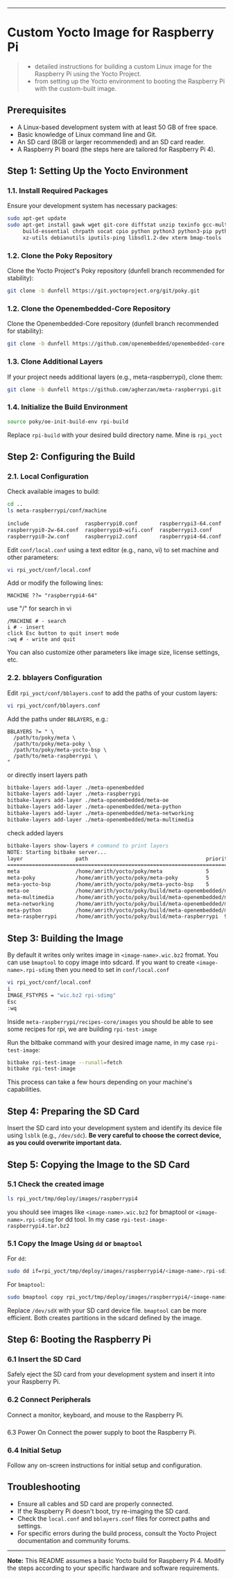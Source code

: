 
---

# Custom Yocto Image for Raspberry Pi 

> - detailed instructions for building a custom Linux image for the Raspberry Pi using the Yocto Project. 
> - from setting up the Yocto environment to booting the Raspberry Pi with the custom-built image.

## Prerequisites
- A Linux-based development system with at least 50 GB of free space.
- Basic knowledge of Linux command line and Git.
- An SD card (8GB or larger recommended) and an SD card reader.
- A Raspberry Pi board (the steps here are tailored for Raspberry Pi 4).

## Step 1: Setting Up the Yocto Environment

### 1.1. Install Required Packages
Ensure your development system has necessary packages:
```bash
sudo apt-get update
sudo apt-get install gawk wget git-core diffstat unzip texinfo gcc-multilib \
     build-essential chrpath socat cpio python python3 python3-pip python3-pexpect \
     xz-utils debianutils iputils-ping libsdl1.2-dev xterm bmap-tools
```

### 1.2. Clone the Poky Repository
Clone the Yocto Project's Poky repository (dunfell branch recommended for stability):
```bash
git clone -b dunfell https://git.yoctoproject.org/git/poky.git
```
### 1.2. Clone the Openembedded-Core Repository
Clone the Openembedded-Core repository (dunfell branch recommended for stability):
```bash
git clone -b dunfell https://github.com/openembedded/openembedded-core.git
```

### 1.3. Clone Additional Layers
If your project needs additional layers (e.g., meta-raspberrypi), clone them:
```bash
git clone -b dunfell https://github.com/agherzan/meta-raspberrypi.git
```

### 1.4. Initialize the Build Environment
```bash
source poky/oe-init-build-env rpi-build 
```
Replace `rpi-build` with your desired build directory name. Mine is `rpi_yoct`

## Step 2: Configuring the Build

### 2.1. Local Configuration
Check available images to build: 
```bash
cd ..
ls meta-raspberrypi/conf/machine
 
include                  raspberrypi0.conf       raspberrypi3-64.conf  raspberrypi4.conf     raspberrypi.conf
raspberrypi0-2w-64.conf  raspberrypi0-wifi.conf  raspberrypi3.conf     raspberrypi-cm3.conf
raspberrypi0-2w.conf     raspberrypi2.conf       raspberrypi4-64.conf  raspberrypi-cm.conf
```
Edit `conf/local.conf` using a text editor (e.g., nano, vi) to set machine and other parameters:
```bash
vi rpi_yoct/conf/local.conf
```
Add or modify the following lines:
```plaintext
MACHINE ??= "raspberrypi4-64"
```
use "/" for search in vi 
```plaintext
/MACHINE # - search 
i # - insert
click Esc button to quit insert mode 
:wq # - write and quit 

```

You can also customize other parameters like image size, license settings, etc.

### 2.2. bblayers Configuration
Edit `rpi_yoct/conf/bblayers.conf` to add the paths of your custom layers:
```bash
vi rpi_yoct/conf/bblayers.conf
```
Add the paths under `BBLAYERS`, e.g.:
```plaintext
BBLAYERS ?= " \
  /path/to/poky/meta \
  /path/to/poky/meta-poky \
  /path/to/poky/meta-yocto-bsp \
  /path/to/meta-raspberrypi \
"
```
or directly insert layers path 
```bash
bitbake-layers add-layer ./meta-openembedded
bitbake-layers add-layer ./meta-raspberrypi
bitbake-layers add-layer ./meta-openembedded/meta-oe
bitbake-layers add-layer ./meta-openembedded/meta-python
bitbake-layers add-layer ./meta-openembedded/meta-networking
bitbake-layers add-layer ./meta-openembedded/meta-multimedia
```

check added layers 
```bash
bitbake-layers show-layers # command to print layers
NOTE: Starting bitbake server...
layer                 path                                      priority
==========================================================================
meta                  /home/amrith/yocto/poky/meta              5
meta-poky             /home/amrith/yocto/poky/meta-poky         5
meta-yocto-bsp        /home/amrith/yocto/poky/meta-yocto-bsp    5
meta-oe               /home/amrith/yocto/poky/build/meta-openembedded/meta-oe  5
meta-multimedia       /home/amrith/yocto/poky/build/meta-openembedded/meta-multimedia  5
meta-networking       /home/amrith/yocto/poky/build/meta-openembedded/meta-networking  5
meta-python           /home/amrith/yocto/poky/build/meta-openembedded/meta-python  5
meta-raspberrypi      /home/amrith/yocto/poky/build/meta-raspberrypi  9

```


## Step 3: Building the Image

By default it writes only writes image in `<image-name>.wic.bz2` fromat. You can use `bmaptool` to copy image into sdcard. 
 If you want to create `<image-name>.rpi-sdimg` then you need to set in `conf/local.conf`
```bash
vi rpi_yoct/conf/local.conf
i
IMAGE_FSTYPES = "wic.bz2 rpi-sdimg"
Esc
:wq
```

Inside `meta-raspberrypi/recipes-core/images` you should be able to see some recipes for rpi, we are building `rpi-test-image`

Run the bitbake command with your desired image name, in my case `rpi-test-image`:
```bash
bitbake rpi-test-image --runall=fetch
bitbake rpi-test-image
```

This process can take a few hours depending on your machine's capabilities.

## Step 4: Preparing the SD Card

Insert the SD card into your development system and identify its device file using `lsblk` (e.g., `/dev/sdc`). **Be very careful to choose the correct device, as you could overwrite important data.**

## Step 5: Copying the Image to the SD Card

### 5.1 Check the created image
```bash
ls rpi_yoct/tmp/deploy/images/raspberrypi4
```
you should see images like `<image-name>.wic.bz2` for bmaptool or `<image-name>.rpi-sdimg` for dd tool. In my case `rpi-test-image-raspberrypi4.tar.bz2`
### 5.1 Copy the Image Using `dd` or `bmaptool`
For `dd`:
```bash
sudo dd if=rpi_yoct/tmp/deploy/images/raspberrypi4/<image-name>.rpi-sdimg of=/dev/sdX bs=4M conv=fsync status=progress
```
For `bmaptool`:
```bash
sudo bmaptool copy rpi_yoct/tmp/deploy/images/raspberrypi4/<image-name>.wic.bz2 /dev/sdX
```
Replace `/dev/sdX` with your SD card device file. `bmaptool` can be more efficient. Both creates partitions in the sdcard defined by the image. 

## Step 6: Booting the Raspberry Pi

### 6.1 Insert the SD Card
Safely eject the SD card from your development system and insert it into your Raspberry Pi.

### 6.2 Connect Peripherals
Connect a monitor, keyboard, and mouse to the Raspberry Pi.

###

 6.3 Power On
Connect the power supply to boot the Raspberry Pi.

### 6.4 Initial Setup
Follow any on-screen instructions for initial setup and configuration.

## Troubleshooting
- Ensure all cables and SD card are properly connected.
- If the Raspberry Pi doesn't boot, try re-imaging the SD card.
- Check the `local.conf` and `bblayers.conf` files for correct paths and settings.
- For specific errors during the build process, consult the Yocto Project documentation and community forums.

---

**Note:** This README assumes a basic Yocto build for Raspberry Pi 4. Modify the steps according to your specific hardware and software requirements.